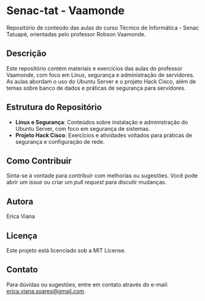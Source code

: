 # Senac-tat - Vaamonde

Repositório de conteúdo das aulas do curso Técnico de Informática - Senac Tatuapé, orientadas pelo professor Robson Vaamonde.

## Descrição

Este repositório contém materiais e exercícios das aulas do professor Vaamonde, com foco em Linux, segurança e administração de servidores. As aulas abordam o uso do Ubuntu Server e o projeto Hack Cisco, além de temas sobre banco de dados e práticas de segurança para servidores.

## Estrutura do Repositório

- **Linux e Segurança**: Conteúdos sobre instalação e administração do Ubuntu Server, com foco em segurança de sistemas.
- **Projeto Hack Cisco**: Exercícios e atividades voltados para práticas de segurança e configuração de rede.

## Como Contribuir

Sinta-se à vontade para contribuir com melhorias ou sugestões. Você pode abrir um *issue* ou criar um *pull request* para discutir mudanças.

## Autora

Erica Viana

## Licença

Este projeto está licenciado sob a MIT License.

## Contato

Para dúvidas ou sugestões, entre em contato através do e-mail: [erica.viana.soares@gmail.com](mailto:erica.viana.soares@gmail.com).

